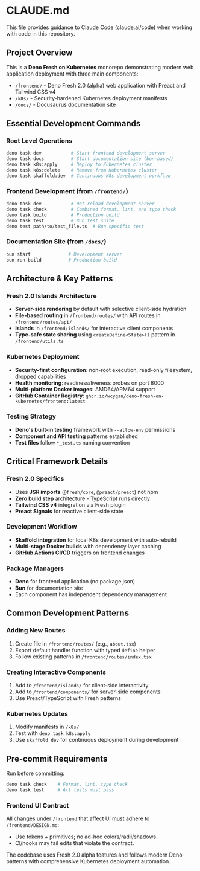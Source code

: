 # CLAUDE.md

This file provides guidance to Claude Code (claude.ai/code) when working with code in this repository.

## Project Overview

This is a **Deno Fresh on Kubernetes** monorepo demonstrating modern web application deployment with three main components:
- `/frontend/` - Deno Fresh 2.0 (alpha) web application with Preact and Tailwind CSS v4
- `/k8s/` - Security-hardened Kubernetes deployment manifests
- `/docs/` - Docusaurus documentation site

## Essential Development Commands

### Root Level Operations
```bash
deno task dev           # Start frontend development server
deno task docs          # Start documentation site (bun-based)
deno task k8s:apply     # Deploy to Kubernetes cluster
deno task k8s:delete    # Remove from Kubernetes cluster
deno task skaffold:dev  # Continuous K8s development workflow
```

### Frontend Development (from `/frontend/`)
```bash
deno task dev           # Hot-reload development server
deno task check         # Combined format, lint, and type check
deno task build         # Production build
deno task test          # Run test suite
deno test path/to/test_file.ts  # Run specific test
```

### Documentation Site (from `/docs/`)
```bash
bun start              # Development server
bun run build          # Production build
```

## Architecture & Key Patterns

### Fresh 2.0 Islands Architecture
- **Server-side rendering** by default with selective client-side hydration
- **File-based routing** in `/frontend/routes/` with API routes in `/frontend/routes/api/`
- **Islands** in `/frontend/islands/` for interactive client components
- **Type-safe state sharing** using `createDefine<State>()` pattern in `/frontend/utils.ts`

### Kubernetes Deployment
- **Security-first configuration**: non-root execution, read-only filesystem, dropped capabilities
- **Health monitoring**: readiness/liveness probes on port 8000
- **Multi-platform Docker images**: AMD64/ARM64 support
- **GitHub Container Registry**: `ghcr.io/wcygan/deno-fresh-on-kubernetes/frontend:latest`

### Testing Strategy
- **Deno's built-in testing** framework with `--allow-env` permissions
- **Component and API testing** patterns established
- **Test files** follow `*_test.ts` naming convention

## Critical Framework Details

### Fresh 2.0 Specifics
- Uses **JSR imports** (`@fresh/core`, `@preact/preact`) not npm
- **Zero build step** architecture - TypeScript runs directly
- **Tailwind CSS v4** integration via Fresh plugin
- **Preact Signals** for reactive client-side state

### Development Workflow
- **Skaffold integration** for local K8s development with auto-rebuild
- **Multi-stage Docker builds** with dependency layer caching
- **GitHub Actions CI/CD** triggers on frontend changes

### Package Managers
- **Deno** for frontend application (no package.json)
- **Bun** for documentation site
- Each component has independent dependency management

## Common Development Patterns

### Adding New Routes
1. Create file in `/frontend/routes/` (e.g., `about.tsx`)
2. Export default handler function with typed `define` helper
3. Follow existing patterns in `/frontend/routes/index.tsx`

### Creating Interactive Components
1. Add to `/frontend/islands/` for client-side interactivity
2. Add to `/frontend/components/` for server-side components
3. Use Preact/TypeScript with Fresh patterns

### Kubernetes Updates
1. Modify manifests in `/k8s/`
2. Test with `deno task k8s:apply` 
3. Use `skaffold dev` for continuous deployment during development

## Pre-commit Requirements
Run before committing:
```bash
deno task check    # Format, lint, type check
deno task test     # All tests must pass
```

### Frontend UI Contract
All changes under `/frontend` that affect UI must adhere to `/frontend/DESIGN.md`:
- Use tokens + primitives; no ad-hoc colors/radii/shadows.
- CI/hooks may fail edits that violate the contract.

The codebase uses Fresh 2.0 alpha features and follows modern Deno patterns with comprehensive Kubernetes deployment automation.